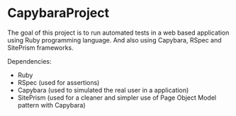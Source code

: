 # CapybaraProject
The goal of this project is to run automated tests in a web based application using Ruby programming language. And also using Capybara, RSpec and SitePrism frameworks.

Dependencies:
- Ruby
- RSpec (used for assertions)
- Capybara (used to simulated the real user in a application)
- SitePrism (used for a cleaner and simpler use of Page Object Model pattern with Capybara)
